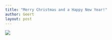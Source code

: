```yaml
---
title: "Merry Christmas and a Happy New Year!"
author: Geert
layout: post
---
```


![](/images/historical/irssi_celebration.png)
